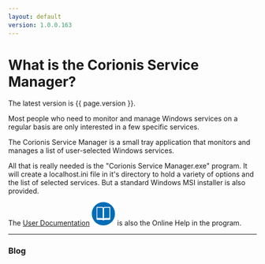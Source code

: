 ```yaml
---
layout: default
version: 1.0.0.163
---
```

# What is the Corionis Service Manager?

The latest version is {{ page.version }}.

Most people who need to monitor and manage Windows services on a regular basis are only interested in a few specific services.

The Corionis Service Manager is a small tray application that monitors and manages a list of user-selected Windows services.

All that is really needed is the "Corionis Service Manager.exe" program. It will create a localhost.ini file in it's directory to hold a variety of options and the list of selected services. But a standard Windows MSI installer is also provided.

The [User Documentation](help) <a href="help">![Goto the help page](res/docs-icon.png)</a> is also the Online Help in the program.

---
### Blog
